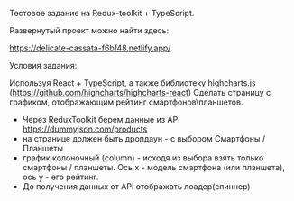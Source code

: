 Тестовое задание на Redux-toolkit + TypeScript.

Развернутый проект можно найти здесь: 

https://delicate-cassata-f6bf48.netlify.app/

Условия задания:

Используя React + TypeScript, а также библиотеку highcharts.js (https://github.com/highcharts/highcharts-react)
Сделать страницу с графиком, отображающим рейтинг смартфонов\планшетов.

- Через ReduxToolkit берем данные из API https://dummyjson.com/products
- на странице должен быть дропдаун - с выбором Смартфоны / Планшеты
- график колоночный (column) - исходя из выбора взять только смартфоны / планшеты. Ось x - модель смартфона (или планшета), ось у - его рейтинг.
- До получения данных от API отображать лоадер(спиннер)
